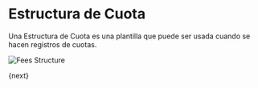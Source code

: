 # Estructura de Cuota

Una Estructura de Cuota es una plantilla que puede ser usada cuando se hacen registros de cuotas.

<img class="screenshot" alt="Fees Structure" src="/assets/erpnext_docs/assets/img/education/fees/fee-structure.png">

{next}
